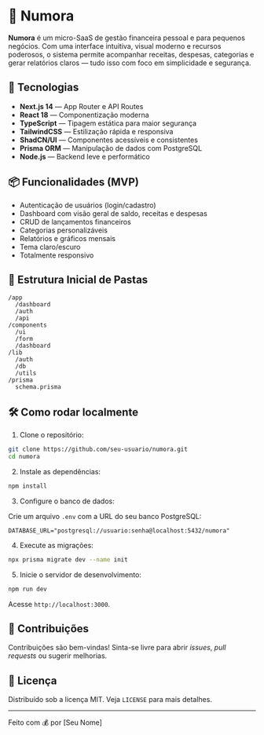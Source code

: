 # 🧾 Numora

**Numora** é um micro-SaaS de gestão financeira pessoal e para pequenos negócios. Com uma interface intuitiva, visual moderno e recursos poderosos, o sistema permite acompanhar receitas, despesas, categorias e gerar relatórios claros — tudo isso com foco em simplicidade e segurança.

## 🚀 Tecnologias

- **Next.js 14** — App Router e API Routes
- **React 18** — Componentização moderna
- **TypeScript** — Tipagem estática para maior segurança
- **TailwindCSS** — Estilização rápida e responsiva
- **ShadCN/UI** — Componentes acessíveis e consistentes
- **Prisma ORM** — Manipulação de dados com PostgreSQL
- **Node.js** — Backend leve e performático

## 📦 Funcionalidades (MVP)

- Autenticação de usuários (login/cadastro)
- Dashboard com visão geral de saldo, receitas e despesas
- CRUD de lançamentos financeiros
- Categorias personalizáveis
- Relatórios e gráficos mensais
- Tema claro/escuro
- Totalmente responsivo

## 📁 Estrutura Inicial de Pastas

```
/app
  /dashboard
  /auth
  /api
/components
  /ui
  /form
  /dashboard
/lib
  /auth
  /db
  /utils
/prisma
  schema.prisma
```

## 🛠️ Como rodar localmente

1. Clone o repositório:

```bash
git clone https://github.com/seu-usuario/numora.git
cd numora
```

2. Instale as dependências:

```bash
npm install
```

3. Configure o banco de dados:

Crie um arquivo `.env` com a URL do seu banco PostgreSQL:

```
DATABASE_URL="postgresql://usuario:senha@localhost:5432/numora"
```

4. Execute as migrações:

```bash
npx prisma migrate dev --name init
```

5. Inicie o servidor de desenvolvimento:

```bash
npm run dev
```

Acesse `http://localhost:3000`.

## 🌱 Contribuições

Contribuições são bem-vindas! Sinta-se livre para abrir *issues*, *pull requests* ou sugerir melhorias.

## 📜 Licença

Distribuído sob a licença MIT. Veja `LICENSE` para mais detalhes.

---

Feito com 💰 por [Seu Nome]
